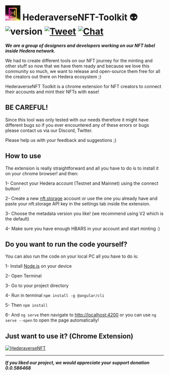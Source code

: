 # ![HederaverseNFT](src/assets/images/48x48.png "HederaverseNFT") HederaverseNFT-Toolkit  👽 ![version](https://img.shields.io/badge/version-1.1.0-blueviolet.svg) [![Tweet](https://img.shields.io/twitter/url/http/shields.io.svg?style=social&logo=twitter)](https://twitter.com/HederaverseNFT) [![Chat](https://img.shields.io/badge/Support-on%20discord-7289da.svg)](https://discord.gg/56TxzvSFVS)


***We are a group of designers and developers working on our NFT label inside Hedera network.***

We had to create different tools on our NFT journey for the minting and other stuff so now that we have them ready and because we love this community so much, we want to release and open-source them free for all the creators out there on Hedera ecosystem ;)

HederaverseNFT Toolkit is a chrome extension for NFT creators to connect their accounts and mint their NFTs with ease!

## BE CAREFUL!
Since this tool was only tested with our needs therefore it might have different bugs so if you ever encountered any of these errors or bugs please contact us via our Discord, Twitter.

Please help us with your feedback and suggestions ;)


## How to use

The extension is really straightforward and all you have to do is to install it on your chrome browser! and then:

1- Connect your Hedera account (Testnet and Mainnet) using the connect button!

2- Create a new [nft.storage](https://nft.storage) account or use the one you already have and paste your nft.storage API key in the settings tab inside the extension.

3- Choose the metadata version you like! (we recommend using V2 which is the default)

4- Make sure you have enough HBARS in your account and start minting :)

## Do you want to run the code yourself?

You can also run the code on your local PC all you have to do is:

1- Install [Node.js](https://nodejs.org/) on your device

2- Open Terminal

3- Go to your project directory

4- Run in terminal `npm install -g @angular/cli`

5- Then `npm install`

6- And `ng serve` then navigate to [http://localhost:4200](http://localhost:4200) or you can use `ng serve --open` to open the page automatically!


## Just want to use it? (Chrome Extension)
[![HederaverseNFT](https://hederaversenft.com/chrome.png "Chrome")](https://chrome.google.com/webstore/detail/hederaversenft-toolkit/fililjofpknghengnbfecoilpjjihogc/)




---------------------------------------------------------
***If you liked our project, we would appreciate your support donation 0.0.586468***





